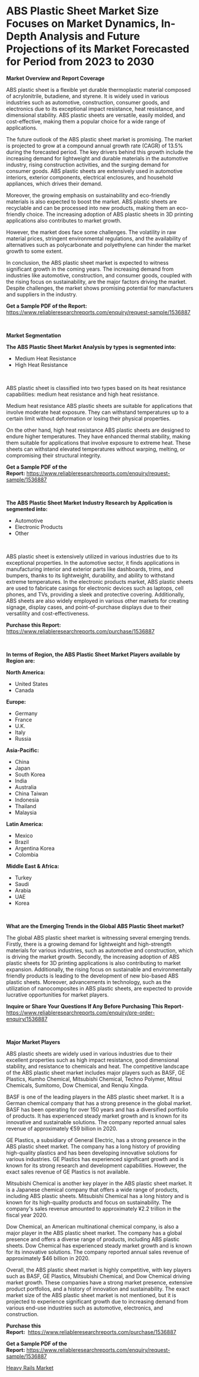<p><h1>ABS Plastic Sheet Market Size Focuses on Market Dynamics, In-Depth Analysis and Future Projections of its Market Forecasted for Period from 2023 to 2030</h1></p><p><strong>Market Overview and Report Coverage</strong></p>
<p><p>ABS plastic sheet is a flexible yet durable thermoplastic material composed of acrylonitrile, butadiene, and styrene. It is widely used in various industries such as automotive, construction, consumer goods, and electronics due to its exceptional impact resistance, heat resistance, and dimensional stability. ABS plastic sheets are versatile, easily molded, and cost-effective, making them a popular choice for a wide range of applications.</p><p>The future outlook of the ABS plastic sheet market is promising. The market is projected to grow at a compound annual growth rate (CAGR) of 13.5% during the forecasted period. The key drivers behind this growth include the increasing demand for lightweight and durable materials in the automotive industry, rising construction activities, and the surging demand for consumer goods. ABS plastic sheets are extensively used in automotive interiors, exterior components, electrical enclosures, and household appliances, which drives their demand.</p><p>Moreover, the growing emphasis on sustainability and eco-friendly materials is also expected to boost the market. ABS plastic sheets are recyclable and can be processed into new products, making them an eco-friendly choice. The increasing adoption of ABS plastic sheets in 3D printing applications also contributes to market growth.</p><p>However, the market does face some challenges. The volatility in raw material prices, stringent environmental regulations, and the availability of alternatives such as polycarbonate and polyethylene can hinder the market growth to some extent.</p><p>In conclusion, the ABS plastic sheet market is expected to witness significant growth in the coming years. The increasing demand from industries like automotive, construction, and consumer goods, coupled with the rising focus on sustainability, are the major factors driving the market. Despite challenges, the market shows promising potential for manufacturers and suppliers in the industry.</p></p>
<p><strong>Get a Sample PDF of the Report:</strong> <a href="https://www.reliableresearchreports.com/enquiry/request-sample/1536887">https://www.reliableresearchreports.com/enquiry/request-sample/1536887</a></p>
<p>&nbsp;</p>
<p><strong>Market Segmentation</strong></p>
<p><strong>The ABS Plastic Sheet Market Analysis by types is segmented into:</strong></p>
<p><ul><li>Medium Heat Resistance</li><li>High Heat Resistance</li></ul></p>
<p>&nbsp;</p>
<p><p>ABS plastic sheet is classified into two types based on its heat resistance capabilities: medium heat resistance and high heat resistance. </p><p>Medium heat resistance ABS plastic sheets are suitable for applications that involve moderate heat exposure. They can withstand temperatures up to a certain limit without deformation or losing their physical properties. </p><p>On the other hand, high heat resistance ABS plastic sheets are designed to endure higher temperatures. They have enhanced thermal stability, making them suitable for applications that involve exposure to extreme heat. These sheets can withstand elevated temperatures without warping, melting, or compromising their structural integrity.</p></p>
<p><strong>Get a Sample PDF of the Report:</strong>&nbsp;<a href="https://www.reliableresearchreports.com/enquiry/request-sample/1536887">https://www.reliableresearchreports.com/enquiry/request-sample/1536887</a></p>
<p>&nbsp;</p>
<p><strong>The ABS Plastic Sheet Market Industry Research by Application is segmented into:</strong></p>
<p><ul><li>Automotive</li><li>Electronic Products</li><li>Other</li></ul></p>
<p>&nbsp;</p>
<p><p>ABS plastic sheet is extensively utilized in various industries due to its exceptional properties. In the automotive sector, it finds applications in manufacturing interior and exterior parts like dashboards, trims, and bumpers, thanks to its lightweight, durability, and ability to withstand extreme temperatures. In the electronic products market, ABS plastic sheets are used to fabricate casings for electronic devices such as laptops, cell phones, and TVs, providing a sleek and protective covering. Additionally, ABS sheets are also widely employed in various other markets for creating signage, display cases, and point-of-purchase displays due to their versatility and cost-effectiveness.</p></p>
<p><strong>Purchase this Report:</strong>&nbsp; <a href="https://www.reliableresearchreports.com/purchase/1536887">https://www.reliableresearchreports.com/purchase/1536887</a></p>
<p>&nbsp;</p>
<p><strong>In terms of Region, the ABS Plastic Sheet Market Players available by Region are:</strong></p>
<p>
    <p> <strong> North America: </strong>
        <ul>
            <li>United States</li>
            <li>Canada</li>
        </ul>
        </p> 
    <p> <strong> Europe: </strong>
        <ul>
            <li>Germany</li>
            <li>France</li>
            <li>U.K.</li>
            <li>Italy</li>
            <li>Russia</li>
        </ul>
        </p> 
    <p> <strong> Asia-Pacific: </strong>
        <ul>
            <li>China</li>
            <li>Japan</li>
            <li>South Korea</li>
            <li>India</li>
            <li>Australia</li>
            <li>China Taiwan</li>
            <li>Indonesia</li>
            <li>Thailand</li>
            <li>Malaysia</li>
        </ul>
        </p> 
    <p> <strong> Latin America: </strong>
        <ul>
            <li>Mexico</li>
            <li>Brazil</li>
            <li>Argentina Korea</li>
            <li>Colombia</li>
        </ul>
        </p> 
    <p> <strong> Middle East & Africa: </strong>
        <ul>
            <li>Turkey</li>
            <li>Saudi</li>
            <li>Arabia</li>
            <li>UAE</li>
            <li>Korea</li>
        </ul>
    </p>
    </p>
<p>&nbsp;</p>
<p><strong>What are the Emerging Trends in the Global ABS Plastic Sheet market?</strong></p>
<p><p>The global ABS plastic sheet market is witnessing several emerging trends. Firstly, there is a growing demand for lightweight and high-strength materials for various industries, such as automotive and construction, which is driving the market growth. Secondly, the increasing adoption of ABS plastic sheets for 3D printing applications is also contributing to market expansion. Additionally, the rising focus on sustainable and environmentally friendly products is leading to the development of new bio-based ABS plastic sheets. Moreover, advancements in technology, such as the utilization of nanocomposites in ABS plastic sheets, are expected to provide lucrative opportunities for market players.</p></p>
<p><strong>Inquire or Share Your Questions If Any Before Purchasing This Report</strong>- <a href="https://www.reliableresearchreports.com/enquiry/pre-order-enquiry/1536887">https://www.reliableresearchreports.com/enquiry/pre-order-enquiry/1536887</a></p>
<p>&nbsp;</p>
<p><strong>Major Market Players</strong></p>
<p><p>ABS plastic sheets are widely used in various industries due to their excellent properties such as high impact resistance, good dimensional stability, and resistance to chemicals and heat. The competitive landscape of the ABS plastic sheet market includes major players such as BASF, GE Plastics, Kumho Chemical, Mitsubishi Chemical, Techno Polymer, Mitsui Chemicals, Sumitomo, Dow Chemical, and Renqiu Xingda. </p><p>BASF is one of the leading players in the ABS plastic sheet market. It is a German chemical company that has a strong presence in the global market. BASF has been operating for over 150 years and has a diversified portfolio of products. It has experienced steady market growth and is known for its innovative and sustainable solutions. The company reported annual sales revenue of approximately €59 billion in 2020.</p><p>GE Plastics, a subsidiary of General Electric, has a strong presence in the ABS plastic sheet market. The company has a long history of providing high-quality plastics and has been developing innovative solutions for various industries. GE Plastics has experienced significant growth and is known for its strong research and development capabilities. However, the exact sales revenue of GE Plastics is not available.</p><p>Mitsubishi Chemical is another key player in the ABS plastic sheet market. It is a Japanese chemical company that offers a wide range of products, including ABS plastic sheets. Mitsubishi Chemical has a long history and is known for its high-quality products and focus on sustainability. The company's sales revenue amounted to approximately ¥2.2 trillion in the fiscal year 2020.</p><p>Dow Chemical, an American multinational chemical company, is also a major player in the ABS plastic sheet market. The company has a global presence and offers a diverse range of products, including ABS plastic sheets. Dow Chemical has experienced steady market growth and is known for its innovative solutions. The company reported annual sales revenue of approximately $46 billion in 2020.</p><p>Overall, the ABS plastic sheet market is highly competitive, with key players such as BASF, GE Plastics, Mitsubishi Chemical, and Dow Chemical driving market growth. These companies have a strong market presence, extensive product portfolios, and a history of innovation and sustainability. The exact market size of the ABS plastic sheet market is not mentioned, but it is projected to experience significant growth due to increasing demand from various end-use industries such as automotive, electronics, and construction.</p></p>
<p><strong>Purchase this Report:</strong>&nbsp;&nbsp;<a href="https://www.reliableresearchreports.com/purchase/1536887">https://www.reliableresearchreports.com/purchase/1536887</a></p>
<p></p>
<p><strong>Get a Sample PDF of the Report:</strong>&nbsp;<a href="https://www.reliableresearchreports.com/enquiry/request-sample/1536887">https://www.reliableresearchreports.com/enquiry/request-sample/1536887</a></p>
<p><p><a href="https://github.com/GroverBarry/Market-Research-Report-List-2/blob/main/heavy-rails-market.md">Heavy Rails Market</a></p></p>
